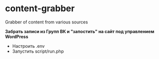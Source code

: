 # content-grabber
Grabber of content from various sources

**Забрать записи из Групп ВК и "запостить" на сайт под управлением WordPress**
 - Настроить .env
 - Запустить script/run.php

